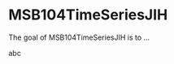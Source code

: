 
<!-- README.md is generated from README.Rmd. Please edit that file -->

# MSB104TimeSeriesJIH

<!-- badges: start -->
<!-- badges: end -->

The goal of MSB104TimeSeriesJIH is to …

abc
